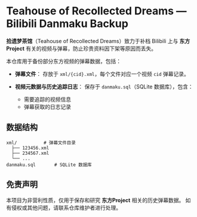 # Teahouse of Recollected Dreams — Bilibili Danmaku Backup

**拾遗梦茶馆**（Teahouse of Recollected Dreams）致力于补档 Bilibili 上与 **东方Project** 有关的视频与弹幕，防止珍贵资料因下架等原因而丢失。

本仓库用于备份部分东方视频的弹幕数据，包括：

* **弹幕文件**：
  存放于 `xml/{cid}.xml`，每个文件对应一个视频 `cid` 弹幕记录。
* **视频元数据与历史追踪日志**：
  保存于 `danmaku.sql`（SQLite 数据库），包含：

  * 需要追踪的视频信息
  * 弹幕获取的日志记录

## 数据结构

```
xml/          # 弹幕文件目录
  ├── 123456.xml
  ├── 234567.xml
  └── ...
danmaku.sql       # SQLite 数据库
```

## 免责声明

本项目为非营利性质，仅用于保存和研究 **东方Project** 相关的历史弹幕数据。
如有侵权或其他问题，请联系仓库维护者进行处理。

